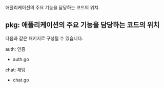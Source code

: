 애플리케이션의 주요 기능을 담당하는 코드의 위치.

## pkg: 애플리케이션의 주요 기능을 담당하는 코드의 위치

다음과 같은 패키지로 구성될 수 있습니다.

auth: 인증
- auth.go

chat: 채팅
- chat.go


